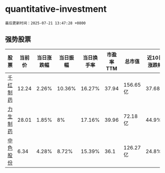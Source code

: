 # quantitative-investment

`最后更新时间：2025-07-21 13:47:28 +0800`

## 强势股票

|股票|当前价|当日涨跌幅|当日振幅|当日换手率|市盈率TTM|总市值|近10日涨跌幅|
|----|----|----|----|----|----|----|----|
|[千红制药](https://xueqiu.com/S/SZ002550)|12.24|2.26%|10.36%|16.27%|37.94|156.65亿|37.68%|
|[力生制药](https://xueqiu.com/S/SZ002393)|28.01|1.85%|8%|17.16%|39.96|72.18亿|44.9%|
|[中色股份](https://xueqiu.com/S/SZ000758)|6.34|4.28%|8.72%|15.39%|36.1|126.27亿|24.8%|
